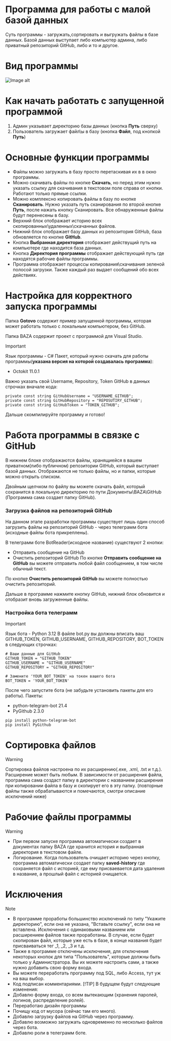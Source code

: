# Программа для работы с малой базой данных
Суть программы - загружать,сортировать и выгружать файлы в базе данных. Базой данных выступает либо компьютер админа, либо приватный репозиторий GitHub, либо и то и другое.

# Вид программы

![Image alt](https://So1ta.github.io/image.png)

# Как начать работать с запущенной программой

1. Админ указывает директорию базы данных (кнопка **Путь** сверху)
2. Пользователь загружает файл\ы в базу (кнопка **Файл**, под кнопкой **Путь**)

# Основные функции программы

* Файлы можно загружать в базу просто перетаскивая их в в окно программы.
* Можно скачивать файлы по кнопке **Скачать**, но перед этим нужно указать ссылку для скачивания в текстовом поле справа от кнопки. Работают только прямые ссылки.
* Можно комплексно копировать файлы в базу по кнопке **Сканировать**. Нужно указать путь сканирования по второй кнопке **Путь**, после нажать кнопку Сканировать. Все обнаруженные файлы будут перенесены в базу.
* Верхний блок отображает историю всех скопированных\удаленных\скачанных файлов.
* Нижний блок отображает базу данных из репозитория GitHub, база обновляется по кнопке **GitHub**.
* Кнопка **Выбранная директория** отображает действущий путь на компьютере где находится база данных.
* Кнопка **Директория программы** отображает действующий путь где находятся рабочие файлы программы.
* Программа отображает процессы копирования\скачивания зеленой полосой загрузки. Также каждый раз выдает сообщений обо всех действиях.

# Настройка для корректного запуска программы

Папка **Gotovo** содержит пример запущенной программы, которая может работать только с локальным компьютером, без GitHub.

Папка BAZA содержит проект с программой для Visual Studio.
> [!IMPORTANT]
> Язык программы - C#
> Пакет, который нужно скачать для работы программы(**указана версия на которой создавалась программа**):
> * Octokit 11.0.1
>
> Важно указать свой Username, Repository, Token GitHub в данных строчках вначале кода:
> ```
> private const string GitHubUsername = "USERNAME_GITHUB";
> private const string GitHubRepository = "REPOSUTIRY_GITHUB";
> private const string GitHubToken = "TOKEN_GITHUB";
> ```
> Дальше скомпилируйте программу и готово!

# Работа программы в связке с GitHub
В нижнем блоке отображаются файлы, хранящиейся в вашем приватном(либо публичном) репозитории GitHub, который выступает базой данных. Отображаются не только файлы, но и папки, которые можно открыть списком.

Двойным щелчком по файлу вы можете скачать файл, который сохранится в локальную директорию по пути Документы\BAZA\GitHub (Программа сама создает папку GitHub).

### Загрузка файлов на репозиторий GitHub
На данном этапе разработки программы существует лишь один способ загрузить файлы на репозиторий GitHub - через телеграмм бота (исходные файлы бота прикреплены).

В телеграмм боте BotReader(исходное название) существуют 2 кнопки:
* Отправить сообщение на GitHub
* Очистить репозиторий GitHub
По кнопке **Отправить сообщение на GitHub** вы можете отправить любой файл сообщением, в том числе обычный текст.

По кнопке **Очистить репозиторий GitHub** вы можете полностью очистить репозиторий.

Дальше в программе нажмите кнопку GitHub, нижний блок обновится и отобразит вновь загруженные файлы.

### Настройка бота телеграмм
> [!IMPORTANT]
> Язык бота - Python 3.12
> В файле bot.py вы должны вписать ваш GITHUB_TOKEN, GITHUB_USERNAME, GITHUB_REPOSITORY, BOT_TOKEN в следующих строчках:
> ```
> # Ваши данные для GitHub
> GITHUB_TOKEN = "GITHUB_TOKEN"
> GITHUB_USERNAME = "GITHUB_USERNAME"
> GITHUB_REPOSITORY = "GITHUB_REPOSITORY"
> 
> # Замените 'YOUR_BOT_TOKEN' на токен вашего бота
> BOT_TOKEN = 'YOUR_BOT_TOKEN'
> ```
> После чего запустите бота (не забудьте установить пакеты для его работы).
> Пакеты:
> * python-telegram-bot 21.4
> * PyGithub 2.3.0
> ```
> pip install python-telegram-bot
> pip install PyGithub
> ```

# Сортировка файлов
> [!WARNING]
> Сортировка файлов настроена по их расширению(.exe, .xml, .txt и т.д.).
> Расширение может быть любым. В зависимости от расширения файла, программа сама создаст папку в директории с названием расширения при копировании файла в базу и скопирует его в эту папку. (повторные файлы также обрабатываются и помечаются, смотри описание исключений ниже)

# Рабочие файлы программы
> [!WARNING]
> * При первом запуске программа автоматически создает в документах папку BAZA где хранится история и выбранная директория в текстовом файле.
> * Логирование. Когда пользователь очищает историю через кнопку, программа автоматически создает папку **saved-history** где сохраняется файл с историей, где ему присваевается дата удаления в название, а прошлый файл с историей очищается.

# Исключения

> [!NOTE]
> * В программе проработы большинство исключений по типу "Укажите директорию", если она не указана, "Вставьте ссылку", если она не вставлена. Исключения с одинаковыми названием или расширением файлов также проработаны. В случае, если будет скопирован файл, которые уже есть в базе, в конце названия будет присваиваться тег _1, _2, _3 и т.д.
> * Также в программе отключены исключения, для отключения некоторых кнопок для типа "Пользователь", которые должны быть только у Администратора. Вы их можете настроить сами, а также нужно добавить свою форму входа.
> * Вы можете переработать программу под SQL, либо Access, тут уж на ваш выбор.
> * Код подписан комментариями.
> [!TIP]
> В будущем будут следующие изменения:
> * Добавлю форму входа, со всем вытекающим (хранения паролей, логинов, распределение ролей).
> * Переработаю дизайн программы
> * Почищу код от мусора (сейчас там его много).
> * Добавлю загрузку файлов на GitHub через программу.
> * Добавлю возможно загружать одновременно по несколько файлов через бота.
> * Добавлю роли в телеграмм боте.
